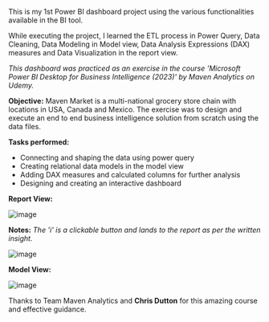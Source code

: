 This is my 1st Power BI dashboard project using the various functionalities available in the BI tool. 

While executing the project, I learned the ETL process in Power Query, Data Cleaning, Data Modeling in Model view, Data Analysis Expressions (DAX) measures and Data Visualization in the report view.

*This dashboard was practiced as an exercise in the course 'Microsoft Power BI Desktop for Business Intelligence (2023)' by Maven Analytics on Udemy.*

**Objective:** Maven Market is a multi-national grocery store chain with locations in USA, Canada and Mexico. The exercise was to design and execute an end to end business intelligence solution from scratch using the data files.

**Tasks performed:**

* Connecting and shaping the data using power query
* Creating relational data models in the model view
* Adding DAX measures and calculated columns for further analysis
* Designing and creating an interactive dashboard

**Report View:**

![image](https://github.com/nikhilpakhale/Power-BI-Project-Maven-Market-Dashboard/assets/139328207/7a8d9fe5-c148-4ee5-8354-147f00787eb9)

**Notes:** *The 'i' is a clickable button and lands to the report as per the written insight.*

![image](https://github.com/nikhilpakhale/Power-BI-Project-Maven-Market-Dashboard/assets/139328207/4fe43080-6f46-4ced-b926-0671630d7a5a)

**Model View:**

![image](https://github.com/nikhilpakhale/Power-BI-Project-Maven-Market-Dashboard/assets/139328207/c257ff48-5266-48f5-bfa8-24c167f76b48)

Thanks to Team Maven Analytics and **Chris Dutton** for this amazing course and effective guidance.
